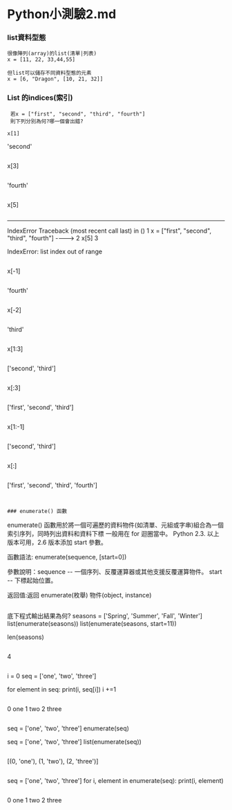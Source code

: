 # Python小測驗2.md

### list資料型態

```
很像陣列(array)的list(清單|列表)
x = [11, 22, 33,44,55]

但list可以儲存不同資料型態的元素
x = [6, "Dragon", [10, 21, 32]]
```
### List 的indices(索引)
```
 若x = ["first", "second", "third", "fourth"]
 則下列分別為何?哪一個會出錯?
 ```
 ```
 x[1]
 ```
 'second'
 ```
 ```
 x[3]
 ```
 ```
 'fourth'
 ```
 ```
 x[5]
 ```
 ```
 ---------------------------------------------------------------------------
IndexError                                Traceback (most recent call last)
<ipython-input-56-585a9828f882> in <module>()
      1 x = ["first", "second", "third", "fourth"]
----> 2 x[5]
      3 

IndexError: list index out of range
```
```
 x[-1]
 ```
 ```
 'fourth'
 ```
 ```
 x[-2]
```
```
'third'
```
```
 x[1:3]
 ```
 ```
 ['second', 'third']
 ```
 ```
 x[:3]
 ```
 ```
 ['first', 'second', 'third']
 ```
 ```
 x[1:-1]
 ```
 ```
 ['second', 'third']
 ```
 ```
 x[:]
```
```
['first', 'second', 'third', 'fourth']
```


### enumerate() 函數
```
enumerate() 函數用於將一個可遍歷的資料物件(如清單、元組或字串)組合為一個索引序列，同時列出資料和資料下標
一般用在 for 迴圈當中。
Python 2.3. 以上版本可用，2.6 版本添加 start 參數。

函數語法: enumerate(sequence, [start=0])

參數說明：sequence -- 一個序列、反覆運算器或其他支援反覆運算物件。 start -- 下標起始位置。

返回值:返回 enumerate(枚舉) 物件(object, instance)
```
```
底下程式輸出結果為何?
seasons = ['Spring', 'Summer', 'Fall', 'Winter']
list(enumerate(seasons))
list(enumerate(seasons, start=11))    


len(seasons)
```
```
4
```
```
i = 0
seq = ['one', 'two', 'three']

for element in seq:
       print(i, seq[i])
       i +=1
```
```
0 one
1 two
2 three
```
```
seq = ['one', 'two', 'three']
enumerate(seq)

seq = ['one', 'two', 'three']
list(enumerate(seq))
```
```
[(0, 'one'), (1, 'two'), (2, 'three')]
```
```
seq = ['one', 'two', 'three']
for i, element in enumerate(seq):
     print(i, element)
```
```
0 one
1 two
2 three
```
